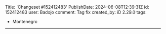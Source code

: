Title: 'Changeset #152412483'
PublishDate: 2024-06-08T12:39:31Z
id: 152412483
user: Badojo
comment: Tag fix
created_by: iD 2.29.0
tags:
- Montenegro

---
